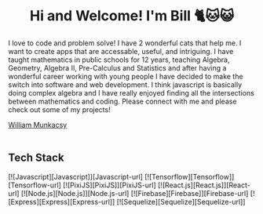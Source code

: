 <div>
<h1 align="center">Hi and Welcome! I'm Bill 🐈🐱😺</h1>
<p align="left">I love to code and problem solve! I have 2 wonderful cats that help me. I want to create apps that are accessable, useful, and intriguing. I have taught mathematics in public schools for 12 years, teaching Algebra, Geometry, Algebra II, Pre-Calculus and Statistics and after having a wonderful career working with young people I have decided to make the switch into software and web development.  I think javascript is basically doing complex algebra and I have really enjoyed finding all the intersections between mathematics and coding.
    Please connect with me and please check out some of my projects!
</p>
</div>

<script src="https://platform.linkedin.com/badges/js/profile.js" async defer type="text/javascript"></script>

<div class="badge-base LI-profile-badge" data-locale="en_US" data-size="medium" data-theme="dark" data-type="VERTICAL" data-vanity="williammunkacsy" data-version="v1"><a class="badge-base__link LI-simple-link" href="https://www.linkedin.com/in/williammunkacsy?trk=profile-badge">William Munkacsy</a></div>

<br/>

<h2>Tech Stack</h2>
        [![Javascript][Javascript]][Javascript-url]
        [![Tensorflow][Tensorflow]][Tensorflow-url]
        [![PixiJS][PixiJS]][PixiJS-url]
        [![React.js][React.js]][React-url]
        [![Node.js][Node.js]][Node.js-url]
        [![Firebase][Firebase]][Firebase-url]
        [![Express][Express][Express-url]]
        [![Sequelize][Sequelize][Sequelize-url]]
  






<!--Vars-->

[React.js]: https://img.shields.io/badge/React-20232A?style=for-the-badge&logo=react&logoColor=61DAFB
[React-url]: https://reactjs.org/

[Node.js]: https://img.shields.io/badge/Node.js-43853D?style=for-the-badge&logo=node.js&logoColor=white
[Node.js-url]: https://nodejs.org/en/

[Tensorflow]: https://img.shields.io/badge/TensorFlow-FF6F00?style=for-the-badge&logo=tensorflow&logoColor=white
[Tensorflow-url]: https://www.tensorflow.org/

[Javascript]: https://img.shields.io/badge/JavaScript-F7DF1E?style=for-the-badge&logo=javascript&logoColor=black
[Javascript-url]: https://www.javascript.com/

[Firebase]: https://img.shields.io/badge/Firebase-039BE5?style=for-the-badge&logo=Firebase&logoColor=white
[Firebase-url]: https://firebase.google.com/

[PixiJS]: https://img.shields.io/badge/pixiJS-eb1e62?style=for-the-badge&logo=javascript&logoColor=white
[PixiJS-url]: https://pixijs.com/

[Express]:https://img.shields.io/badge/E-Express-blue
[Express-url]:https://expressjs.com/

[Sequelize]:
[Sequelize-url]:https://sequelize.org/